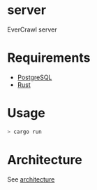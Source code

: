 # server

EverCrawl server

# Requirements

* [PostgreSQL](https://www.postgresql.org/)
* [Rust](https://www.rust-lang.org/learn/get-started)

# Usage

```sh
> cargo run
```

# Architecture

See [architecture](./architecture.md)